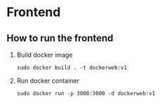# Frontend
## How to run the frontend

1. Build docker image
    ```
    sudo docker build . -t dockerweb:v1
    ```
2. Run docker container
    ```
    sudo docker run -p 3000:3000 -d dockerweb:v1
    ```